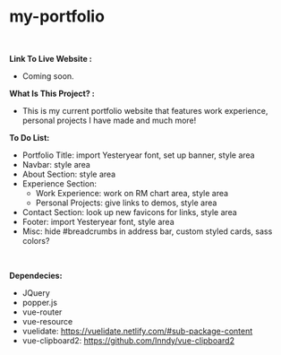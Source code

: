 # my-portfolio

<br>

<strong>Link To Live Website :</strong>

- Coming soon.

<strong>What Is This Project? :</strong>

- This is my current portfolio website that features work experience, personal projects I have made and much more!

<strong>To Do List:</strong>

- Portfolio Title: import Yesteryear font, set up banner, style area
- Navbar: style area
- About Section: style area
- Experience Section: 
    - Work Experience: work on RM chart area, style area
    - Personal Projects: give links to demos, style area
- Contact Section: look up new favicons for links, style area
- Footer: import Yesteryear font, style area
- Misc: hide #breadcrumbs in address bar, custom styled cards, sass colors?

<br>

<strong>Dependecies:</strong>

- JQuery
- popper.js
- vue-router
- vue-resource
- vuelidate: https://vuelidate.netlify.com/#sub-package-content
- vue-clipboard2: https://github.com/Inndy/vue-clipboard2
